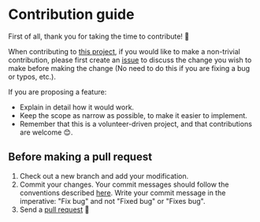 # Contribution guide

First of all, thank you for taking the time to contribute! 🎉

When contributing to [this project](https://github.com/engineervix/zm-dpa), if you would like to make a non-trivial contribution, please first create an [issue](https://github.com/engineervix/zm-dpa/issues) to discuss the change you wish to make before making the change (No need to do this if you are fixing a bug or typos, etc.).

If you are proposing a feature:

- Explain in detail how it would work.
- Keep the scope as narrow as possible, to make it easier to implement.
- Remember that this is a volunteer-driven project, and that contributions are welcome 😊.

## Before making a pull request

1. Check out a new branch and add your modification.
2. Commit your changes. Your commit messages should follow the conventions described [here](https://www.conventionalcommits.org/en/v1.0.0/). Write your commit message in the imperative: "Fix bug" and not "Fixed bug" or "Fixes bug".
3. Send a [pull request](https://github.com/engineervix/zm-dpa/pulls) 🙏